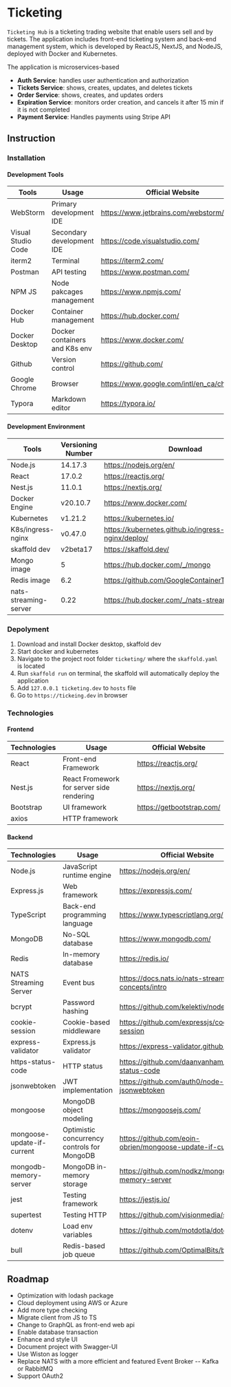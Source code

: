 # Ticketing

`Ticketing Hub` is a ticketing trading website that enable users sell and by tickets. The application includes front-end ticketing system and back-end management system, which is developed by ReactJS, NextJS, and NodeJS, deployed with Docker and Kubernetes.

The application is microservices-based

* **Auth Service**: handles user authentication and authorization
* **Tickets Service**: shows, creates, updates, and deletes tickets
* **Order Service**: shows, creates, and updates orders
* **Expiration Service**: monitors order creation, and cancels it after 15 min if it is not completed
* **Payment Service**: Handles payments using Stripe API

## Instruction

### Installation

#### Development Tools

| Tools              | Usage                         | Official Website                          |
| ------------------ | ----------------------------- | ----------------------------------------- |
| WebStorm           | Primary development IDE       | https://www.jetbrains.com/webstorm/       |
| Visual Studio Code | Secondary development IDE     | https://code.visualstudio.com/            |
| iterm2             | Terminal                      | https://iterm2.com/                       |
| Postman            | API testing                   | https://www.postman.com/                  |
| NPM JS             | Node pakcages management      | https://www.npmjs.com/                    |
| Docker Hub         | Container management          | https://hub.docker.com/                   |
| Docker Desktop     | Docker containers and K8s env | https://www.docker.com/                   |
| Github             | Version control               | https://github.com/                       |
| Google Chrome      | Browser                       | https://www.google.com/intl/en_ca/chrome/ |
| Typora             | Markdown editor               | https://typora.io/                        |



#### Development Environment

| Tools                 | Versioning Number | Download                                           |
| --------------------- | ----------------- | -------------------------------------------------- |
| Node.js               | 14.17.3           | https://nodejs.org/en/                             |
| React                 | 17.0.2            | https://reactjs.org/                               |
| Nest.js               | 11.0.1            | https://nextjs.org/                                |
| Docker Engine         | v20.10.7          | https://www.docker.com/                            |
| Kubernetes            | v1.21.2           | https://kubernetes.io/                             |
| K8s/ingress-nginx     | v0.47.0           | https://kubernetes.github.io/ingress-nginx/deploy/ |
| skaffold dev          | v2beta17          | https://skaffold.dev/                              |
| Mongo image           | 5                 | https://hub.docker.com/_/mongo                     |
| Redis image           | 6.2               | https://github.com/GoogleContainerTools/skaffold   |
| nats-streaming-server | 0.22              | https://hub.docker.com/_/nats-streaming            |

### Depolyment

1. Download and install Docker desktop, skaffold dev
2. Start docker and kubernetes
3. Navigate to the project root folder `ticketing/` where the `skaffold.yaml` is located
4. Run `skaffold run` on terminal, the skaffold will automatically deploy the application
5. Add `127.0.0.1 ticketing.dev` to `hosts` file
6. Go to `https://tickeing.dev` in browser

### Technologies

#### Frontend

| Technologies | Usage                                     | Official Website          |
| ------------ | ----------------------------------------- | ------------------------- |
| React        | Front-end Framework                       | https://reactjs.org/      |
| Nest.js      | React Fromework for server side rendering | https://nextjs.org/       |
| Bootstrap    | UI framework                              | https://getbootstrap.com/ |
| axios        | HTTP framework                            |                           |

#### Backend

| Technologies               | Usage                                       | Official Website                                          |
| -------------------------- | ------------------------------------------- | --------------------------------------------------------- |
| Node.js                    | JavaScript runtime engine                   | https://nodejs.org/en/                                    |
| Express.js                 | Web framework                               | https://expressjs.com/                                    |
| TypeScript                 | Back-end programming language               | https://www.typescriptlang.org/                           |
| MongoDB                    | No-SQL database                             | https://www.mongodb.com/                                  |
| Redis                      | In-memory database                          | https://redis.io/                                         |
| NATS Streaming Server      | Event bus                                   | https://docs.nats.io/nats-streaming-concepts/intro        |
| bcrypt                     | Password hashing                            | https://github.com/kelektiv/node.bcrypt.js                |
| cookie-session             | Cookie-based middleware                     | https://github.com/expressjs/cookie-session               |
| express-validator          | Express.js validator                        | https://express-validator.github.io/docs/                 |
| https-status-code          | HTTP status                                 | https://github.com/daanvanham/http-status-code            |
| jsonwebtoken               | JWT implementation                          | https://github.com/auth0/node-jsonwebtoken                |
| mongoose                   | MongoDB object modeling                     | https://mongoosejs.com/                                   |
| mongoose-update-if-current | Optimistic concurrency controls for MongoDB | https://github.com/eoin-obrien/mongoose-update-if-current |
| mongodb-memory-server      | MongoDB in-memory storage                   | https://github.com/nodkz/mongodb-memory-server            |
| jest                       | Testing framework                           | https://jestjs.io/                                        |
| supertest                  | Testing HTTP                                | https://github.com/visionmedia/supertest                  |
| dotenv                     | Load env variables                          | https://github.com/motdotla/dotenv                        |
| bull                       | Redis-based job queue                       | https://github.com/OptimalBits/bull                       |



## Roadmap

- Optimization with lodash package
- Cloud deployment using AWS or Azure
- Add more type checking
- Migrate client from JS to TS
- Change to GraphQL as front-end web api
- Enable database transaction
- Enhance and style UI
- Document project with Swagger-UI
- Use Wiston as logger
- Replace NATS with a more efficient and featured Event Broker -- Kafka or RabbitMQ
- Support OAuth2
